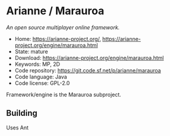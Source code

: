 # Arianne / Marauroa

_An open source multiplayer online framework._

- Home: https://arianne-project.org/, https://arianne-project.org/engine/marauroa.html
- State: mature
- Download: https://arianne-project.org/engine/marauroa.html
- Keywords: MP, 2D
- Code repository: https://git.code.sf.net/p/arianne/marauroa
- Code language: Java
- Code license: GPL-2.0

Framework/engine is the Marauroa subproject.

## Building

Uses Ant

